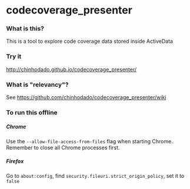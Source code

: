 # codecoverage_presenter

### What is this?
This is a tool to explore code coverage data stored inside ActiveData

### Try it
http://chinhodado.github.io/codecoverage_presenter/

### What is "relevancy"?
See https://github.com/chinhodado/codecoverage_presenter/wiki

### To run this offline

##### Chrome
Use the `--allow-file-access-from-files` flag when starting Chrome. Remember to close all Chrome processes first.

##### Firefox

Go to `about:config`, find `security.fileuri.strict_origin_policy`, set it to `false`
